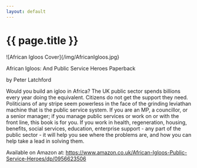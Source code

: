 ```yaml
---
layout: default
---
```

# {{ page.title }}

![African Igloos Cover]{/img/AfricanIgloos.jpg}

African Igloos: And Public Service Heroes Paperback

by Peter Latchford 

Would you build an igloo in Africa? The UK public sector spends billions every year doing the equivalent. Citizens do not get the support they need. Politicians of any stripe seem powerless in the face of the grinding leviathan machine that is the public service system. If you are an MP, a councillor, or a senior manager; if you manage public services or work on or with the front line, this book is for you. If you work in health, regeneration, housing, benefits, social services, education, enterprise support - any part of the public sector - it will help you see where the problems are, and how you can help take a lead in solving them.

Available on Amazon at:
https://www.amazon.co.uk/African-Igloos-Public-Service-Heroes/dp/0956623506